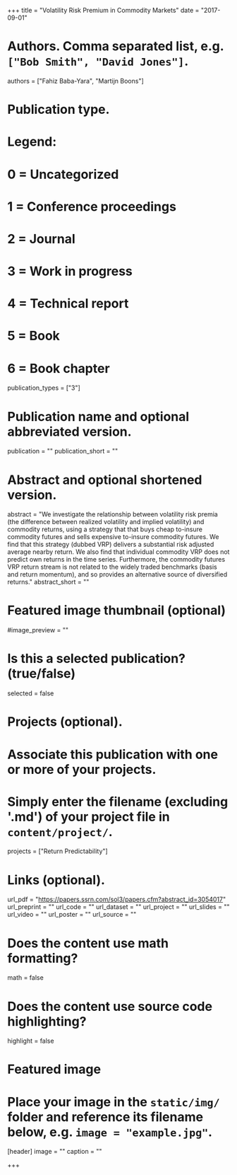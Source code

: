 +++
title = "Volatility Risk Premium in Commodity Markets"
date = "2017-09-01"

# Authors. Comma separated list, e.g. `["Bob Smith", "David Jones"]`.
authors = ["Fahiz Baba-Yara", "Martijn Boons"]

# Publication type.
# Legend:
# 0 = Uncategorized
# 1 = Conference proceedings
# 2 = Journal
# 3 = Work in progress
# 4 = Technical report
# 5 = Book
# 6 = Book chapter
publication_types = ["3"]

# Publication name and optional abbreviated version.
publication = ""
publication_short = ""

# Abstract and optional shortened version.
abstract = "We investigate the relationship between volatility risk premia (the difference between realized volatility and implied volatility) and commodity returns, using a strategy that that buys cheap to-insure commodity futures and sells expensive to-insure commodity futures. We find that this strategy (dubbed VRP) delivers a substantial risk adjusted average nearby return. We also find that individual commodity VRP does not predict own returns in the time series. Furthermore, the commodity futures VRP return stream is not related to the widely traded benchmarks (basis and return momentum), and so provides an alternative source of diversified returns."
abstract_short = ""

# Featured image thumbnail (optional)
#image_preview = ""

# Is this a selected publication? (true/false)
selected = false

# Projects (optional).
#   Associate this publication with one or more of your projects.
#   Simply enter the filename (excluding '.md') of your project file in `content/project/`.
 projects = ["Return Predictability"]

# Links (optional).
url_pdf = "https://papers.ssrn.com/sol3/papers.cfm?abstract_id=3054017"
url_preprint = ""
url_code = ""
url_dataset = ""
url_project = ""
url_slides = ""
url_video = ""
url_poster = ""
url_source = ""

# Does the content use math formatting?
math = false

# Does the content use source code highlighting?
highlight = false

# Featured image
# Place your image in the `static/img/` folder and reference its filename below, e.g. `image = "example.jpg"`.
[header]
image = ""
caption = ""

+++
